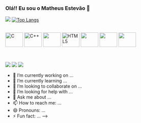 ### Olá!! Eu sou o Matheus Estevão 👋


![](https://github-readme-stats.vercel.app/api?username=MatheusVSEstevao&show_icons=true&theme=tokyonight&bg_color=00000000)
[![Top Langs](https://github-readme-stats.vercel.app/api/top-langs/?username=MatheusVSEstevao&layout=compact&theme=tokyonight&bg_color=00000000)](https://github.com/MatheusVSEstevao/github-readme-stats)

<div style="display: inline_block"><br>
  <img align="center" alt="C" height="45" width="55" src="https://cdn.jsdelivr.net/gh/devicons/devicon/icons/c/c-original.svg" />
  <img align="center" alt="C++"height="45" width="55" src="https://cdn.jsdelivr.net/gh/devicons/devicon/icons/cplusplus/cplusplus-original.svg" />
  <img align="center" allt="Figma" height="45" width="55" src="https://cdn.jsdelivr.net/gh/devicons/devicon/icons/figma/figma-original.svg" />
  <img align="center" alt="HTML5" height="45" width="55" src="https://cdn.jsdelivr.net/gh/devicons/devicon/icons/html5/html5-original.svg" />
  <img align="center" height="45" width="55"src="https://cdn.jsdelivr.net/gh/devicons/devicon/icons/javascript/javascript-original.svg"/>
  <img align="center" height="45" width="55"src="https://cdn.jsdelivr.net/gh/devicons/devicon/icons/linux/linux-original.svg" />
  <img align="center" height="45" width="55"src="https://cdn.jsdelivr.net/gh/devicons/devicon/icons/vscode/vscode-original.svg" /> <br><br>

##

<div>
    <a href="https://instagram.com/estevao_mvs" target="_blank"><img src="https://img.shields.io/badge/-Instagram-%23E4405F?style=for-the-badge&logo=instagram&logoColor=white" target="_blank"></a>
    <a href = "matheusvictor1292@gmail.com"><img src="https://img.shields.io/badge/-Gmail-%23333?style=for-the-badge&logo=gmail&logoColor=white" target="_blank"></a>
    <a href="https://www.linkedin.com/in/matheus-estev%C3%A3o-a846a9257/" target="_blank"><img src="https://img.shields.io/badge/-LinkedIn-%230077B5?style=for-the-badge&logo=linkedin&logoColor=white" target="_blank"></a> 
  
</div>
                 
- 🔭 I’m currently working on ...
- 🌱 I’m currently learning ...
- 👯 I’m looking to collaborate on ...
- 🤔 I’m looking for help with ...
- 💬 Ask me about ...
- 📫 How to reach me: ...
- 😄 Pronouns: ...
- ⚡ Fun fact: ...
-->
